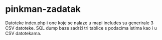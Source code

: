 # pinkman-zadatak

Datoteke index.php i one koje se nalaze u mapi includes su generirale 3 CSV datoteke. SQL dump baze sadrži tri tablice s podacima istima kao i u CSV datotekama.
